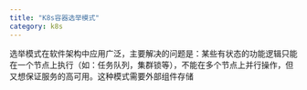 ```yaml
---
title: "K8s容器选举模式"
category: k8s
---
```

选举模式在软件架构中应用广泛，主要解决的问题是：某些有状态的功能逻辑只能在一个节点上执行（如：任务队列，集群锁等），不能在多个节点上并行操作，但又想保证服务的高可用。这种模式需要外部组件存储

<!--more-->